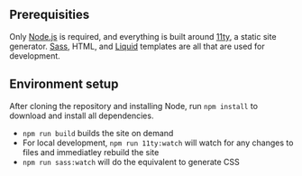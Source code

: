 ## Prerequisities
Only [Node.js](https://nodejs.org/en/download) is required, and everything is built around [11ty](https://www.11ty.dev), a static site generator. [Sass](https://sass-lang.com), HTML, and [Liquid](https://shopify.github.io/liquid/) templates are all that are used for development.

## Environment setup
After cloning the repository and installing Node, run `npm install` to download and install all dependencies.

- `npm run build` builds the site on demand
- For local development, `npm run 11ty:watch` will watch for any changes to files and immediatley rebuild the site
- `npm run sass:watch` will do the equivalent to generate CSS
